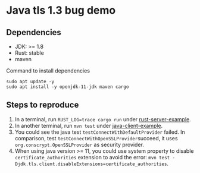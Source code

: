 # Java tls 1.3 bug demo

## Dependencies

- JDK: >= 1.8
- Rust: stable
- maven

Command to install dependencies
```shell
sudo apt update -y
sudo apt install -y openjdk-11-jdk maven cargo
```

## Steps to reproduce

1. In a terminal, run `RUST_LOG=trace cargo run` under [rust-server-example](./rust-server-example/).
2. In another terminal, run `mvn test` under [java-client-example](./java-client-example/).
3. You could see the java test `testConnectWithDefaultProvider` failed. In comparison, test `testConnectWithOpenSSLProvider`succeed, it uses `org.conscrypt.OpenSSLProvider` as security provider.
4. When using java version >= 11, you could use system property to disable `certificate_authorities` extension to avoid the error: `mvn test -Djdk.tls.client.disableExtensions=certificate_authorities`.